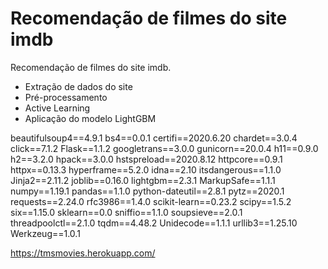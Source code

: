 # Recomendação de filmes do site imdb

Recomendação de filmes do site imdb.
<ul>
  <li>Extração de dados do site</li> 
  <li>Pré-processamento</li>
  <li>Active Learning</li>
  <li>Aplicação do modelo LightGBM</li>  
</ul>


beautifulsoup4==4.9.1
bs4==0.0.1
certifi==2020.6.20
chardet==3.0.4
click==7.1.2
Flask==1.1.2
googletrans==3.0.0
gunicorn==20.0.4
h11==0.9.0
h2==3.2.0
hpack==3.0.0
hstspreload==2020.8.12
httpcore==0.9.1
httpx==0.13.3
hyperframe==5.2.0
idna==2.10
itsdangerous==1.1.0
Jinja2==2.11.2
joblib==0.16.0
lightgbm==2.3.1
MarkupSafe==1.1.1
numpy==1.19.1
pandas==1.1.0
python-dateutil==2.8.1
pytz==2020.1
requests==2.24.0
rfc3986==1.4.0
scikit-learn==0.23.2
scipy==1.5.2
six==1.15.0
sklearn==0.0
sniffio==1.1.0
soupsieve==2.0.1
threadpoolctl==2.1.0
tqdm==4.48.2
Unidecode==1.1.1
urllib3==1.25.10
Werkzeug==1.0.1

https://tmsmovies.herokuapp.com/
